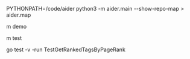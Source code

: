 PYTHONPATH=/code/aider python3 -m aider.main --show-repo-map > aider.map

m demo

m test

go test -v -run TestGetRankedTagsByPageRank
